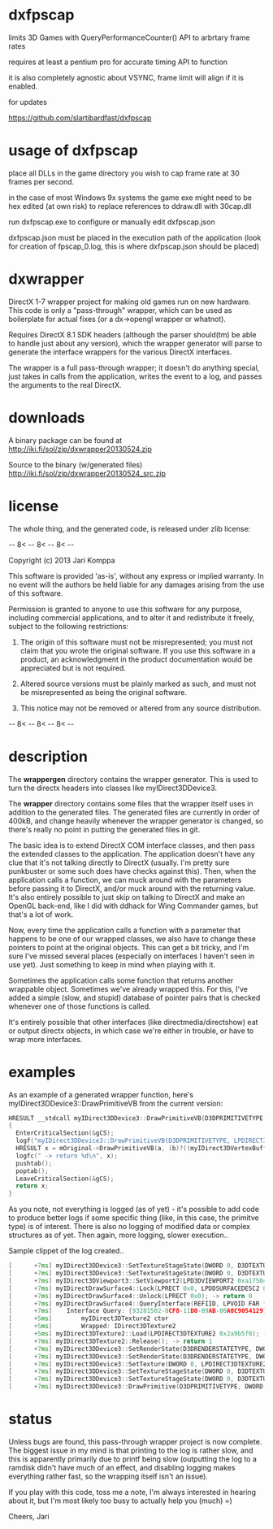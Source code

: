 
dxfpscap
=========
limits 3D Games with QueryPerformanceCounter() API to arbrtary frame rates

requires at least a pentium pro for accurate timing API to function

it is also completely agnostic about VSYNC, frame limit will align if it is enabled.

for updates

https://github.com/slartibardfast/dxfpscap

usage of dxfpscap
=========
place all DLLs in the game directory you wish to cap frame rate at 30 frames per second.

in the case of most Windows 9x systems the game exe
might need to be hex edited (at own risk) to replace
references to ddraw.dll with 30cap.dll

run dxfpscap.exe to configure or manually edit dxfpscap.json

dxfpscap.json must be placed in the execution path of the application
(look for creation of fpscap_0.log, this is where dxfpscap.json should be placed)

dxwrapper
=========

DirectX 1-7 wrapper project for making old games run on new hardware. This code is only a "pass-through" wrapper, which can be used as boilerplate for actual fixes (or a dx->opengl wrapper or whatnot).

Requires DirectX 8.1 SDK headers (although the parser should(tm) be able to handle just about any version), which the wrapper generator will parse to generate the interface wrappers for the various DirectX interfaces.

The wrapper is a full pass-through wrapper; it doesn't do anything special, just takes in calls from the application, writes the event to a log, and passes the arguments to the real DirectX.

downloads
=========

A binary package can be found at http://iki.fi/sol/zip/dxwrapper20130524.zip

Source to the binary (w/generated files) http://iki.fi/sol/zip/dxwrapper20130524_src.zip

license
=======

The whole thing, and the generated code, is released under zlib license:

-- 8< -- 8< -- 8< --

Copyright (c) 2013 Jari Komppa

This software is provided 'as-is', without any express or implied
warranty. In no event will the authors be held liable for any damages
arising from the use of this software.

Permission is granted to anyone to use this software for any purpose,
including commercial applications, and to alter it and redistribute it
freely, subject to the following restrictions:

   1. The origin of this software must not be misrepresented; you must not
   claim that you wrote the original software. If you use this software
   in a product, an acknowledgment in the product documentation would be
   appreciated but is not required.

   2. Altered source versions must be plainly marked as such, and must not be
   misrepresented as being the original software.

   3. This notice may not be removed or altered from any source
   distribution.

-- 8< -- 8< -- 8< --

description
===========

The **wrappergen** directory contains the wrapper generator. This is used to turn the directx headers into classes like myIDirect3DDevice3.

The **wrapper** directory contains some files that the wrapper itself uses in addition to the generated files. The generated files are currently in order of 400kB, and change heavily whenever the wrapper generator is changed, so there's really no point in putting the generated files in git.

The basic idea is to extend DirectX COM interface classes, and then pass the extended classes to the application. The application doesn't have any clue that it's not talking directly to DirectX (usually. I'm pretty sure punkbuster or some such does have checks against this). Then, when the application calls a function, we can muck around with the parameters before passing it to DirectX, and/or muck around with the returning value. It's also entirely possible to just skip on talking to DirectX and make an OpenGL back-end, like I did with ddhack for Wing Commander games, but that's a lot of work.

Now, every time the application calls a function with a parameter that happens to be one of our wrapped classes, we also have to change these pointers to point at the original objects. This can get a bit tricky, and I'm sure I've missed several places (especially on interfaces I haven't seen in use yet). Just something to keep in mind when playing with it.

Sometimes the application calls some function that returns another wrappable object. Sometimes we've already wrapped this. For this, I've added a simple (slow, and stupid) database of pointer pairs that is checked whenever one of those functions is called.

It's entirely possible that other interfaces (like directmedia/directshow) eat or output directx objects, in which case we're either in trouble, or have to wrap more interfaces.

examples
========

As an example of a generated wrapper function, here's myIDirect3DDevice3::DrawPrimitiveVB from the current version:

```C++
HRESULT __stdcall myIDirect3DDevice3::DrawPrimitiveVB(D3DPRIMITIVETYPE a, LPDIRECT3DVERTEXBUFFER b, DWORD c, DWORD d, DWORD e)
{
  EnterCriticalSection(&gCS);
  logf("myIDirect3DDevice3::DrawPrimitiveVB(D3DPRIMITIVETYPE, LPDIRECT3DVERTEXBUFFER 0x%x, DWORD %d, DWORD %d, DWORD %d);", b, c, d, e);
  HRESULT x = mOriginal->DrawPrimitiveVB(a, (b)?((myIDirect3DVertexBuffer *)b)->mOriginal:0, c, d, e);
  logfc(" -> return %d\n", x);
  pushtab();
  poptab();
  LeaveCriticalSection(&gCS);
  return x;
}
```

As you note, not everything is logged (as of yet) - it's possible to add code to produce better logs if some specific thing (like, in this case, the primitve type) is of interest. There is also no logging of modified data or complex structures as of yet. Then again, more logging, slower execution..

Sample clippet of the log created..
```C++
[      +7ms] myIDirect3DDevice3::SetTextureStageState(DWORD 0, D3DTEXTURESTAGESTATETYPE, DWORD 1); -> return 0
[      +7ms] myIDirect3DDevice3::SetTextureStageState(DWORD 0, D3DTEXTURESTAGESTATETYPE, DWORD 1); -> return 0
[      +7ms] myIDirect3DViewport3::SetViewport2(LPD3DVIEWPORT2 0xa17504); -> return 0
[      +7ms] myIDirectDrawSurface4::Lock(LPRECT 0x0, LPDDSURFACEDESC2 0x18df48, DWORD 1, HANDLE); -> return 0
[      +7ms] myIDirectDrawSurface4::Unlock(LPRECT 0x0); -> return 0
[      +7ms] myIDirectDrawSurface4::QueryInterface(REFIID, LPVOID FAR * 0x18dfe0); -> return 0
[      +7ms]    Interface Query: {93281502-8CF8-11D0-89AB-00A0C9054129}
[      +5ms] 		myIDirect3DTexture2 ctor
[      +5ms] 		Wrapped: IDirect3DTexture2
[      +5ms] myIDirect3DTexture2::Load(LPDIRECT3DTEXTURE2 0x2a9b5f0); -> return 0
[      +7ms] myIDirect3DTexture2::Release(); -> return 1
[      +7ms] myIDirect3DDevice3::SetRenderState(D3DRENDERSTATETYPE, DWORD 1); -> return 0
[      +7ms] myIDirect3DDevice3::SetRenderState(D3DRENDERSTATETYPE, DWORD 0); -> return 0
[      +7ms] myIDirect3DDevice3::SetTexture(DWORD 0, LPDIRECT3DTEXTURE2 0x2a99828); -> return 0
[      +7ms] myIDirect3DDevice3::SetTextureStageState(DWORD 0, D3DTEXTURESTAGESTATETYPE, DWORD 3); -> return 0
[      +7ms] myIDirect3DDevice3::SetTextureStageState(DWORD 0, D3DTEXTURESTAGESTATETYPE, DWORD 3); -> return 0
[      +7ms] myIDirect3DDevice3::DrawPrimitive(D3DPRIMITIVETYPE, DWORD 452, LPVOID 0x54a0020, DWORD 4, DWORD 24); -> return 0
```

status
======

Unless bugs are found, this pass-through wrapper project is now complete. The biggest issue in my mind is that printing to the log is rather slow, and this is apparently primarily due to printf being slow (outputting the log to a ramdisk didn't have much of an effect, and disabling logging makes everything rather fast, so the wrapping itself isn't an issue).

If you play with this code, toss me a note, I'm always interested in hearing about it, but I'm most likely too busy to actually help you (much) =)

Cheers,
   Jari
